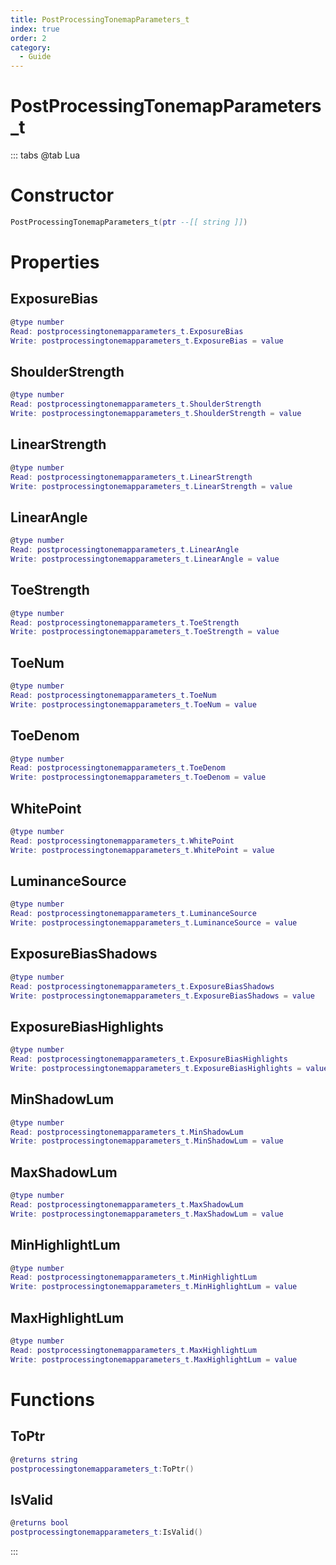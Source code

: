 ```yaml
---
title: PostProcessingTonemapParameters_t
index: true
order: 2
category:
  - Guide
---
```


# PostProcessingTonemapParameters_t

::: tabs
@tab Lua
# Constructor
```lua
PostProcessingTonemapParameters_t(ptr --[[ string ]])
```
# Properties
## ExposureBias 
```lua
@type number
Read: postprocessingtonemapparameters_t.ExposureBias
Write: postprocessingtonemapparameters_t.ExposureBias = value
```
## ShoulderStrength 
```lua
@type number
Read: postprocessingtonemapparameters_t.ShoulderStrength
Write: postprocessingtonemapparameters_t.ShoulderStrength = value
```
## LinearStrength 
```lua
@type number
Read: postprocessingtonemapparameters_t.LinearStrength
Write: postprocessingtonemapparameters_t.LinearStrength = value
```
## LinearAngle 
```lua
@type number
Read: postprocessingtonemapparameters_t.LinearAngle
Write: postprocessingtonemapparameters_t.LinearAngle = value
```
## ToeStrength 
```lua
@type number
Read: postprocessingtonemapparameters_t.ToeStrength
Write: postprocessingtonemapparameters_t.ToeStrength = value
```
## ToeNum 
```lua
@type number
Read: postprocessingtonemapparameters_t.ToeNum
Write: postprocessingtonemapparameters_t.ToeNum = value
```
## ToeDenom 
```lua
@type number
Read: postprocessingtonemapparameters_t.ToeDenom
Write: postprocessingtonemapparameters_t.ToeDenom = value
```
## WhitePoint 
```lua
@type number
Read: postprocessingtonemapparameters_t.WhitePoint
Write: postprocessingtonemapparameters_t.WhitePoint = value
```
## LuminanceSource 
```lua
@type number
Read: postprocessingtonemapparameters_t.LuminanceSource
Write: postprocessingtonemapparameters_t.LuminanceSource = value
```
## ExposureBiasShadows 
```lua
@type number
Read: postprocessingtonemapparameters_t.ExposureBiasShadows
Write: postprocessingtonemapparameters_t.ExposureBiasShadows = value
```
## ExposureBiasHighlights 
```lua
@type number
Read: postprocessingtonemapparameters_t.ExposureBiasHighlights
Write: postprocessingtonemapparameters_t.ExposureBiasHighlights = value
```
## MinShadowLum 
```lua
@type number
Read: postprocessingtonemapparameters_t.MinShadowLum
Write: postprocessingtonemapparameters_t.MinShadowLum = value
```
## MaxShadowLum 
```lua
@type number
Read: postprocessingtonemapparameters_t.MaxShadowLum
Write: postprocessingtonemapparameters_t.MaxShadowLum = value
```
## MinHighlightLum 
```lua
@type number
Read: postprocessingtonemapparameters_t.MinHighlightLum
Write: postprocessingtonemapparameters_t.MinHighlightLum = value
```
## MaxHighlightLum 
```lua
@type number
Read: postprocessingtonemapparameters_t.MaxHighlightLum
Write: postprocessingtonemapparameters_t.MaxHighlightLum = value
```
# Functions
## ToPtr
```lua
@returns string
postprocessingtonemapparameters_t:ToPtr()
```
## IsValid
```lua
@returns bool
postprocessingtonemapparameters_t:IsValid()
```

:::